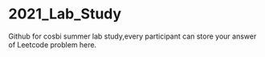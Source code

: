 # 2021_Lab_Study
Github for cosbi summer lab study,every participant can store your answer of Leetcode problem here.
